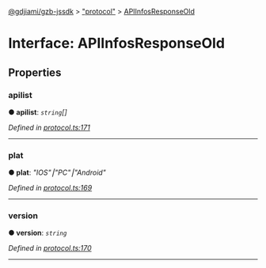 [@gdjiami/gzb-jssdk](../README.md) > ["protocol"](../modules/_protocol_.md) > [APIInfosResponseOld](../interfaces/_protocol_.apiinfosresponseold.md)



# Interface: APIInfosResponseOld


## Properties
<a id="apilist"></a>

###  apilist

**●  apilist**:  *`string`[]* 

*Defined in [protocol.ts:171](https://github.com/GDJiaMi/gzb-jssdk/blob/38ff667/src/protocol.ts#L171)*





___

<a id="plat"></a>

###  plat

**●  plat**:  *"IOS"⎮"PC"⎮"Android"* 

*Defined in [protocol.ts:169](https://github.com/GDJiaMi/gzb-jssdk/blob/38ff667/src/protocol.ts#L169)*





___

<a id="version"></a>

###  version

**●  version**:  *`string`* 

*Defined in [protocol.ts:170](https://github.com/GDJiaMi/gzb-jssdk/blob/38ff667/src/protocol.ts#L170)*





___


